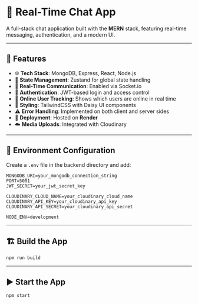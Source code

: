 # 💬 Real-Time Chat App

A full-stack chat application built with the **MERN** stack, featuring real-time messaging, authentication, and a modern UI.

---

## 🔧 Features

* 🌐 **Tech Stack**: MongoDB, Express, React, Node.js
* 🧠 **State Management**: Zustand for global state handling
* 💬 **Real-Time Communication**: Enabled via Socket.io
* 🔐 **Authentication**: JWT-based login and access control
* 👤 **Online User Tracking**: Shows which users are online in real time
* 🎨 **Styling**: TailwindCSS with Daisy UI components
* ⚠️ **Error Handling**: Implemented on both client and server sides
* 🚀 **Deployment**: Hosted on **Render**
* ☁️ **Media Uploads**: Integrated with Cloudinary

---

## 📁 Environment Configuration

Create a `.env` file in the backend directory and add:

```env
MONGODB_URI=your_mongodb_connection_string
PORT=5001
JWT_SECRET=your_jwt_secret_key

CLOUDINARY_CLOUD_NAME=your_cloudinary_cloud_name
CLOUDINARY_API_KEY=your_cloudinary_api_key
CLOUDINARY_API_SECRET=your_cloudinary_api_secret

NODE_ENV=development
```

---

## 🏗️ Build the App

```bash
npm run build
```

---

## ▶️ Start the App

```bash
npm start
```